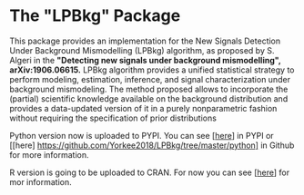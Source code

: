 # The "LPBkg" Package
This package provides an implementation for the New Signals Detection Under Background Mismodelling (LPBkg) algorithm, as proposed by S. Algeri in the **"Detecting new signals under background mismodelling", arXiv:1906.06615.** LPBkg algorithm provides a unified statistical strategy to perform modeling, estimation, inference, and signal characterization under background mismodeling. The method proposed allows to incorporate the (partial) scientific knowledge available on the background distribution and provides a data-updated version of it in a purely nonparametric fashion without requiring the specification of prior distributions

Python version now is uploaded to PYPI. You can see [[here](https://pypi.org/project/LPBkg/)] in PYPI or [[here] https://github.com/Yorkee2018/LPBkg/tree/master/python] in Github for more information. 

R version is going to be uploaded to CRAN. For now you can see [[here](https://drive.google.com/file/d/1nikTqVCR-VIxkOL7F6OQAXYlmeoK-AST/view)] for mor information.
